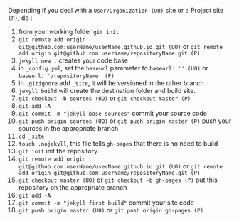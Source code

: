 
Depending if you deal with a `User/Organization (UO)` site or a Project site `(P)`, do :

1. from your working folder `git init`
2. `git remote add origin git@github.com:userName/userName.github.io.git (UO)` or `git remote add origin git@github.com:userName/repositoryName.git (P)`
3. `jekyll new .` creates your code base
4. in `_config.yml`, set the `baseurl` parameter to `baseurl: '' (UO)` or `baseurl: '/repositoryName' (P)`
5. in `.gitignore` add `_site`, it will be versioned in the other branch
6. `jekyll build` will create the destination folder and build site.
7. `git checkout -b sources (UO)` or `git checkout master (P)`
8. `git add -A`
9. `git commit -m "jekyll base sources"` commit your source code
10. `git push origin sources (UO)` or `git push origin master (P)` push your sources in the appropriate branch
11. `cd _site`
12. `touch .nojekyll`, this file tells `gh-pages` that there is no need to build
13. `git init` init the repository
14. `git remote add origin git@github.com:userName/userName.github.io.git (UO)` or `git remote add origin git@github.com:userName/repositoryName.git (P)`
15. `git checkout master (UO)` or `git checkout -b gh-pages (P)` put this repository on the appropriate branch
16. `git add -A`
17. `git commit -m "jekyll first build"` commit your site code
18. `git push origin master (UO)` or `git push origin gh-pages (P)`
